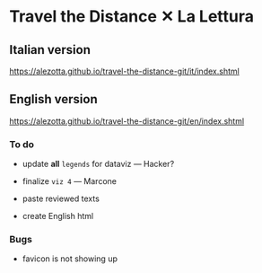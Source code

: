 # Travel the Distance ✕ La Lettura
## Italian version
https://alezotta.github.io/travel-the-distance-git/it/index.shtml
## English version
https://alezotta.github.io/travel-the-distance-git/en/index.shtml

### To do
* update **all** `legends` for dataviz — Hacker?
* finalize `viz 4` — Marcone

* paste reviewed texts

* create English html

### Bugs
* favicon is not showing up
